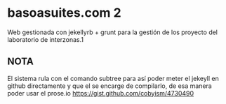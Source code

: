 basoasuites.com 2
===================

Web gestionada con jekellyrb + grunt para la gestión de los proyecto del laboratorio de interzonas.1

NOTA
-----
El sistema rula con el comando subtree para así poder meter el jekeyll en github directamente y que el se encarge de compilarlo, de esa manera poder usar el prose.io
https://gist.github.com/cobyism/4730490



